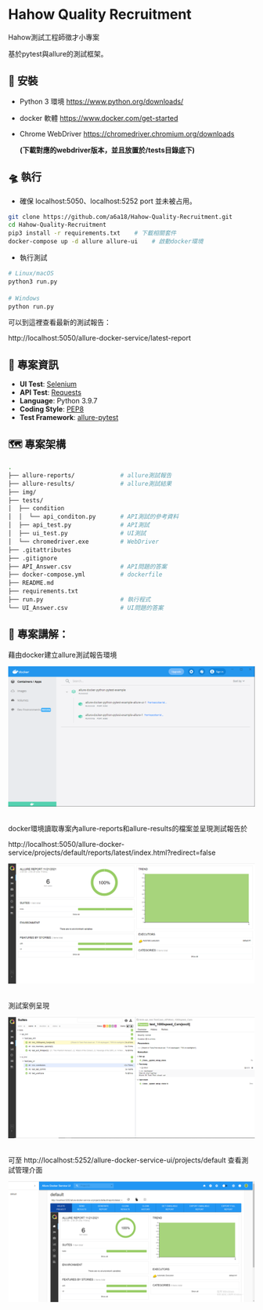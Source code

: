 # Hahow Quality Recruitment

Hahow測試工程師徵才小專案

基於pytest與allure的測試框架。


## 🧰 安裝

- Python 3 環境
https://www.python.org/downloads/

- docker 軟體
https://www.docker.com/get-started

- Chrome WebDriver
https://chromedriver.chromium.org/downloads 

   **(下載對應的webdriver版本，並且放置於/tests目錄底下)**

## 🛸 執行

- 確保 localhost:5050、localhost:5252 port 並未被占用。

```bash
git clone https://github.com/a6a18/Hahow-Quality-Recruitment.git
cd Hahow-Quality-Recruitment
pip3 install -r requirements.txt    # 下載相關套件
docker-compose up -d allure allure-ui    # 啟動docker環境
```

- 執行測試

```bash
# Linux/macOS
python3 run.py

# Windows
python run.py
```

可以到這裡查看最新的測試報告：

http://localhost:5050/allure-docker-service/latest-report


## 🏸 專案資訊

- **UI Test**: [Selenium]
- **API Test**: [Requests]
- **Language**: Python 3.9.7
- **Coding Style**: [PEP8]
- **Test Framework**: [allure-pytest]


## 🗺️ 專案架構

```bash
.
├── allure-reports/             # allure測試報告
├── allure-results/             # allure測試結果
├── img/                        
├── tests/ 
│  ├── condition
│  │  └── api_conditon.py       # API測試的參考資料                     
│  ├── api_test.py              # API測試
│  ├── ui_test.py               # UI測試
│  └── chromedriver.exe         # WebDriver
├── .gitattributes
├── .gitignore
├── API_Answer.csv              # API問題的答案
├── docker-compose.yml          # dockerfile
├── README.md
├── requirements.txt
├── run.py                      # 執行程式
└── UI_Answer.csv               # UI問題的答案     
```


## 🐸 專案講解：

藉由docker建立allure測試報告環境<br>

![docker畫面](https://github.com/a6a18/Hahow-Quality-Recruitment/blob/main/img/docker%E7%95%AB%E9%9D%A2.png)<br><br>

docker環境讀取專案內allure-reports和allure-results的檔案並呈現測試報告於

http://localhost:5050/allure-docker-service/projects/default/reports/latest/index.html?redirect=false <br>

![Allure報告視窗](https://github.com/a6a18/Hahow-Quality-Recruitment/blob/main/img/Allure報告視窗.png)<br><br>

測試案例呈現<br>

![Testcase](https://github.com/a6a18/Hahow-Quality-Recruitment/blob/main/img/Testcase.png)<br><br>

可至 http://localhost:5252/allure-docker-service-ui/projects/default 查看測試管理介面 <br>

![測試管理](https://github.com/a6a18/Hahow-Quality-Recruitment/blob/main/img/測試管理.png)<br><br>


[Selenium]: https://www.selenium.dev/
[PEP8]: https://www.python.org/dev/peps/pep-0008/
[Requests]: https://docs.python-requests.org/en/latest/
[Pytest]: https://docs.pytest.org/en/6.2.x/
[allure-pytest]: https://docs.qameta.io/allure-report/frameworks/python/pytest
